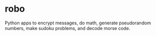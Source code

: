 # robo
Python apps to encrypt messages, do math, generate pseudorandom numbers, make sudoku problems, and decode morse code.
